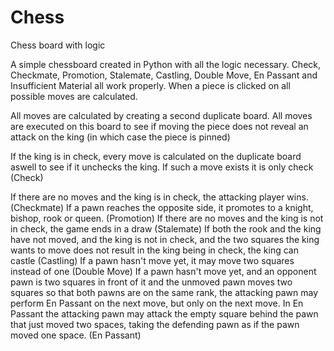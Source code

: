 # Chess
Chess board with logic

A simple chessboard created in Python with all the logic necessary. Check, Checkmate, Promotion, Stalemate, Castling, Double Move, En Passant and Insufficient Material all work properly.
When a piece is clicked on all possible moves are calculated.

All moves are calculated by creating a second duplicate board. All moves are executed on this board to see if moving the piece does not reveal an attack on the king (in which case the piece is pinned)

If the king is in check, every move is calculated on the duplicate board aswell to see if it unchecks the king. If such a move exists it is only check (Check)

If there are no moves and the king is in check, the attacking player wins. (Checkmate)
If a pawn reaches the opposite side, it promotes to a knight, bishop, rook or queen. (Promotion)
If there are no moves and the king is not in check, the game ends in a draw (Stalemate)
If both the rook and the king have not moved, and the king is not in check, and the two squares the king wants to move does not result in the king being in check, the king can castle (Castling)
If a pawn hasn't move yet, it may move two squares instead of one (Double Move)
If a pawn hasn't move yet, and an opponent pawn is two squares in front of it and the unmoved pawn moves two squares so that both pawns are on the same rank, the attacking pawn may perform En Passant on the next move, but only on the next move. In En Passant the attacking pawn may attack the empty square behind the pawn that just moved two spaces, taking the defending pawn as if the pawn moved one space. (En Passant)
